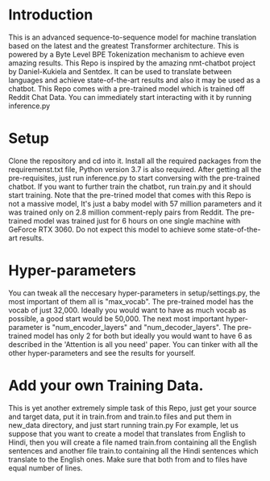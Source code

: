 # Introduction
This is an advanced sequence-to-sequence model for machine translation based on the latest and the greatest Transformer architecture.
This is powered by a Byte Level BPE Tokenization mechanism to achieve even amazing results.
This Repo is inspired by the amazing nmt-chatbot project by Daniel-Kukiela and Sentdex.
It can be used to translate between languages and achieve state-of-the-art results and also it may be used as a chatbot. This Repo comes with a 
pre-trained model which is trained off Reddit Chat Data. You can immediately start interacting with it by running inference.py

# Setup
Clone the repository and cd into it.
Install all the required packages from the requiremenst.txt file, Python version 3.7 is also required.
After getting all the pre-requisites, just run inference.py to start conversing with the pre-trained chatbot.
If you want to further train the chatbot, run train.py and it should start training.
Note that the pre-trined model that comes with this Repo is not a massive model, It's just a baby model with 57 million parameters and it was trained
only on 2.8 million comment-reply pairs from Reddit. The pre-trained model was trained just for 6 hours on one single machine with GeForce RTX 3060.
Do not expect this model to achieve some state-of-the-art results.

# Hyper-parameters
You can tweak all the neccesary hyper-parameters in setup/settings.py, the most important of them all is "max_vocab". The pre-trained model
has the vocab of just 32,000. Ideally you would want to have as much vocab as possible, a good start would be 50,000. The next most important
hyper-parameter is "num_encoder_layers" and "num_decoder_layers". The pre-trained model has only 2 for both but ideally you would want to have 6
as described in the 'Attention is all you need' paper. You can tinker with all the other hyper-parameters and see the results for yourself.

# Add your own Training Data.
This is yet another extremely simple task of this Repo, just get your source and target data, put it in train.from and train.to files and put them in
new_data directory, and just start running train.py
For example, let us suppose that you want to create a model that translates from English to Hindi, then you will create a file named train.from containing
all the English sentences and another file train.to containing all the Hindi sentences which translate to the English ones. Make sure that both from and to
files have equal number of lines.




